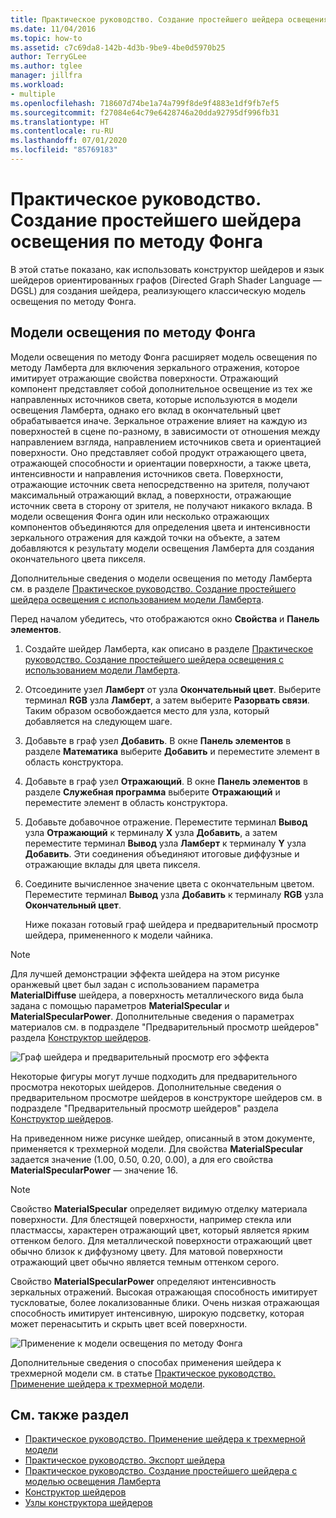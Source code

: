 ```yaml
---
title: Практическое руководство. Создание простейшего шейдера освещения по методу Фонга
ms.date: 11/04/2016
ms.topic: how-to
ms.assetid: c7c69da8-142b-4d3b-9be9-4be0d5970b25
author: TerryGLee
ms.author: tglee
manager: jillfra
ms.workload:
- multiple
ms.openlocfilehash: 718607d74be1a74a799f8de9f4883e1df9fb7ef5
ms.sourcegitcommit: f27084e64c79e6428746a20dda92795df996fb31
ms.translationtype: HT
ms.contentlocale: ru-RU
ms.lasthandoff: 07/01/2020
ms.locfileid: "85769183"
---
```

# <a name="how-to-create-a-basic-phong-shader"></a>Практическое руководство. Создание простейшего шейдера освещения по методу Фонга

В этой статье показано, как использовать конструктор шейдеров и язык шейдеров ориентированных графов (Directed Graph Shader Language — DGSL) для создания шейдера, реализующего классическую модель освещения по методу Фонга.

## <a name="the-phong-lighting-model"></a>Модели освещения по методу Фонга

Модели освещения по методу Фонга расширяет модель освещения по методу Ламберта для включения зеркального отражения, которое имитирует отражающие свойства поверхности. Отражающий компонент представляет собой дополнительное освещение из тех же направленных источников света, которые используются в модели освещения Ламберта, однако его вклад в окончательный цвет обрабатывается иначе. Зеркальное отражение влияет на каждую из поверхностей в сцене по-разному, в зависимости от отношения между направлением взгляда, направлением источников света и ориентацией поверхности. Оно представляет собой продукт отражающего цвета, отражающей способности и ориентации поверхности, а также цвета, интенсивности и направления источников света. Поверхности, отражающие источник света непосредственно на зрителя, получают максимальный отражающий вклад, а поверхности, отражающие источник света в сторону от зрителя, не получают никакого вклада. В модели освещения Фонга один или несколько отражающих компонентов объединяются для определения цвета и интенсивности зеркального отражения для каждой точки на объекте, а затем добавляются к результату модели освещения Ламберта для создания окончательного цвета пикселя.

Дополнительные сведения о модели освещения по методу Ламберта см. в разделе [Практическое руководство. Создание простейшего шейдера освещения с использованием модели Ламберта](../designers/how-to-create-a-basic-lambert-shader.md).

Перед началом убедитесь, что отображаются окно **Свойства** и **Панель элементов**.

1. Создайте шейдер Ламберта, как описано в разделе [Практическое руководство. Создание простейшего шейдера освещения с использованием модели Ламберта](../designers/how-to-create-a-basic-lambert-shader.md).

2. Отсоедините узел **Ламберт** от узла **Окончательный цвет**. Выберите терминал **RGB** узла **Ламберт**, а затем выберите **Разорвать связи**. Таким образом освобождается место для узла, который добавляется на следующем шаге.

3. Добавьте в граф узел **Добавить**. В окне **Панель элементов** в разделе **Математика** выберите **Добавить** и переместите элемент в область конструктора.

4. Добавьте в граф узел **Отражающий**. В окне **Панель элементов** в разделе **Служебная программа** выберите **Отражающий** и переместите элемент в область конструктора.

5. Добавьте добавочное отражение. Переместите терминал **Вывод** узла **Отражающий** к терминалу **X** узла **Добавить**, а затем переместите терминал **Вывод** узла **Ламберт** к терминалу **Y** узла **Добавить**. Эти соединения объединяют итоговые диффузные и отражающие вклады для цвета пикселя.

6. Соедините вычисленное значение цвета с окончательным цветом. Переместите терминал **Вывод** узла **Добавить** к терминалу **RGB** узла **Окончательный цвет**.

   Ниже показан готовый граф шейдера и предварительный просмотр шейдера, примененного к модели чайника.

> [!NOTE]
> Для лучшей демонстрации эффекта шейдера на этом рисунке оранжевый цвет был задан с использованием параметра **MaterialDiffuse** шейдера, а поверхность металлического вида была задана с помощью параметров **MaterialSpecular** и **MaterialSpecularPower**. Дополнительные сведения о параметрах материалов см. в подразделе "Предварительный просмотр шейдеров" раздела [Конструктор шейдеров](../designers/shader-designer.md).

![Граф шейдера и предварительный просмотр его эффекта](../designers/media/digit-lighting-graph.png)

Некоторые фигуры могут лучше подходить для предварительного просмотра некоторых шейдеров. Дополнительные сведения о предварительном просмотре шейдеров в конструкторе шейдеров см. в подразделе "Предварительный просмотр шейдеров" раздела [Конструктор шейдеров](../designers/shader-designer.md).

На приведенном ниже рисунке шейдер, описанный в этом документе, применяется к трехмерной модели. Для свойства **MaterialSpecular** задается значение (1.00, 0.50, 0.20, 0.00), а для его свойства **MaterialSpecularPower** — значение 16.

> [!NOTE]
> Свойство **MaterialSpecular** определяет видимую отделку материала поверхности. Для блестящей поверхности, например стекла или пластмассы, характерен отражающий цвет, который является ярким оттенком белого. Для металлической поверхности отражающий цвет обычно близок к диффузному цвету. Для матовой поверхности отражающий цвет обычно является темным оттенком серого.
>
> Свойство **MaterialSpecularPower** определяют интенсивность зеркальных отражений. Высокая отражающая способность имитирует тускловатые, более локализованные блики. Очень низкая отражающая способность имитирует интенсивную, широкую подсветку, которая может перенасытить и скрыть цвет всей поверхности.

![Применение к модели освещения по методу Фонга](../designers/media/digit-lighting-model.png)

Дополнительные сведения о способах применения шейдера к трехмерной модели см. в статье [Практическое руководство. Применение шейдера к трехмерной модели](../designers/how-to-apply-a-shader-to-a-3-d-model.md).

## <a name="see-also"></a>См. также раздел

- [Практическое руководство. Применение шейдера к трехмерной модели](../designers/how-to-apply-a-shader-to-a-3-d-model.md)
- [Практическое руководство. Экспорт шейдера](../designers/how-to-export-a-shader.md)
- [Практическое руководство. Создание простейшего шейдера с моделью освещения Ламберта](../designers/how-to-create-a-basic-lambert-shader.md)
- [Конструктор шейдеров](../designers/shader-designer.md)
- [Узлы конструктора шейдеров](../designers/shader-designer-nodes.md)
